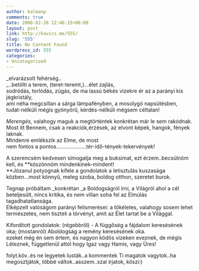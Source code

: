 ```yaml
---
author: kalmanp
comments: true
date: 2006-02-26 12:46:15+00:00
layout: post
link: http://kavics.me/555/
slug: '555'
title: No Content Found
wordpress_id: 555
categories:
- Uncategorized
---
```


_elvarázsolt fehérség..  
_..betölti a terem, (teret-teremt,)...élet zajlás,   
sodródás, torlódás, zúgás, de ma lassú békés vizekre ér az a parányi kis jégkristály,  
ami néha megcsillan a sárga lámpafényben, a mosolygó napsütésben,  
tudat-nélküli mégis gyönyörű, kérdés-nélküli mégsem céltalan!




__Merengés_,_ valahogy maguk a megtörténtek konkrétan már le sem rakódnak.  
Most itt Bennem, csak a reakciók,érzések, az elvont képek, hangok, fények laknak.  
Mindenre emlékszik az Elme, de most   
nem fontos a pontos....................tér-idő-tények-tekervények!




A szerencsém kedvesen símogatja meg a buksimat, ezt érzem..becsülnöm kell, és **köszönnöm mindenkinek-mindent!  
**Józanul potyognak kifele a gondolatok a letisztulás kuszasága közben...most könnyű, meleg szoba, boldog otthon, szeretet burok.




Tegnap próbáltam _konkrétan _a Boldogságról írni, a Világról ahol a cél beteljesült, nincs kritika, és nem villan soha fel az Elmúlás tagadhatatlansága.  
Elképzelt valóságom parányi felismerései: a tökéletes, valahogy sosem lehet természetes, nem tiszteli a törvényt, amit az Élet tartat be a Világgal.




Kifordított gondolatok: (régebbről) - A függőség a fájdalom keresésének oka; (mostanról) Aboldogság a remény keresésének oka.  
ezeket még én sem értem, és nagyon ködös vizeken eveznek, de mégis Léteznek, függetlenül attól hogy Igaz vagy Hamis, vagy Üres!




folyt.köv..és ne legyetek lusták..a kommentek Ti magatok vagytok..ha megosztjátok, többé váltok..asszem..szal írjatok, köszi:)
